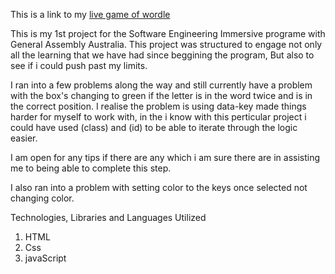 This is a link to my [live game of wordle](https://jvan-rysewyk.github.io/Wordle_JVR/)


This is my 1st project for the Software Engineering Immersive programe with General Assembly Australia.
This project was structured to engage not only all the learning that we have had since beggining the program, But also to see if i could push past my limits.

I ran into a few problems along the way and still currently have a problem with the box's changing to green if the letter is in the word twice and is in the correct position.
I realise the problem is using data-key made things harder for myself to work with, in the i know with this perticular project i could have used (class) and (id) to be able to iterate through the logic easier. 

I am open for any tips if there are any which i am sure there are in assisting me to being able to complete this step.

I also ran into a problem with setting color to the keys once selected not changing color.



Technologies, Libraries and Languages Utilized

1. HTML
2. Css
3. javaScript




